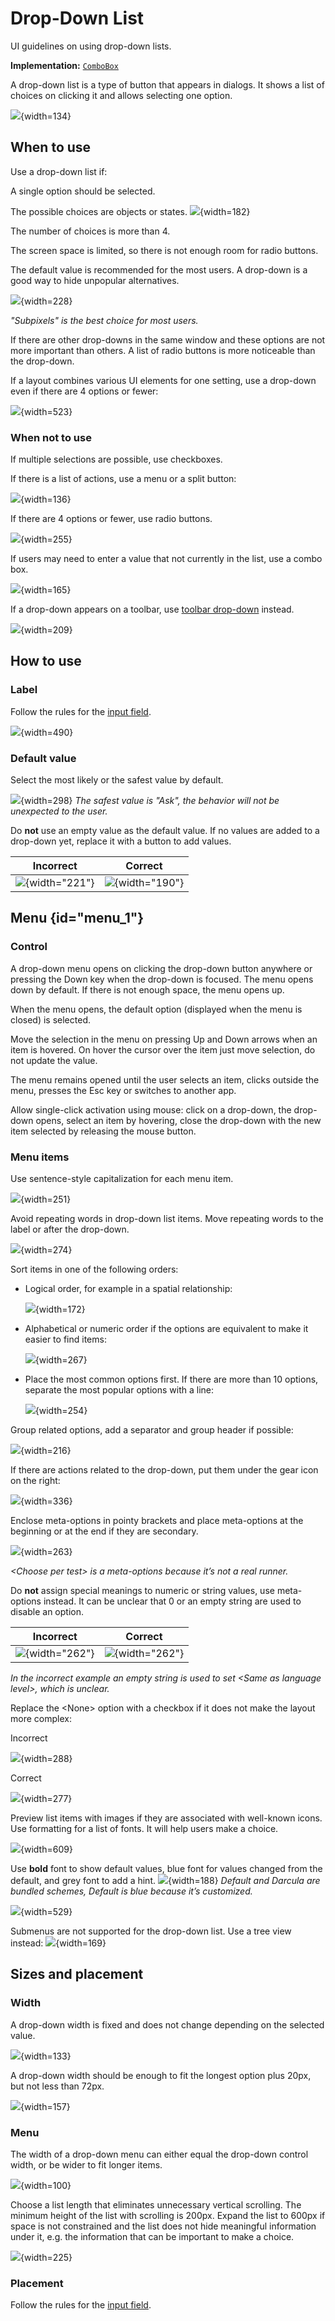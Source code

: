 <!-- Copyright 2000-2024 JetBrains s.r.o. and contributors. Use of this source code is governed by the Apache 2.0 license. -->

# Drop-Down List

<link-summary>UI guidelines on using drop-down lists.</link-summary>

<tldr>

**Implementation:** [`ComboBox`](%gh-ic%/platform/platform-api/src/com/intellij/openapi/ui/ComboBox.java)

</tldr>

A drop-down list is a type of button that appears in dialogs. It shows a list of choices on clicking it and allows selecting one option.

![](drop_down_example.png){width=134}


## When to use


Use a drop-down list if:

A single option should be selected.

The possible choices are objects or states.
![](output_level.png){width=182}

The number of choices is more than 4.

The screen space is limited, so there is not enough room for radio buttons.

The default value is recommended for the most users. A drop-down is a good way to hide unpopular alternatives.

![](antialiasing.png){width=228}

*"Subpixels" is the best choice for most users.*

If there are other drop-downs in the same window and these options are not more important than others. A list of radio buttons is more noticeable than the drop-down.

If a layout combines various UI elements for one setting, use a drop-down even if there are 4 options or fewer:

![](complex_layout.png){width=523}


### When not to use

If multiple selections are possible, use checkboxes.

If there is a list of actions, use a menu or a split button:

![](drop_down_menu_button.png){width=136}

If there are 4 options or fewer, use radio buttons.

![](radio_buttons.png){width=255}

If users may need to enter a value that not currently in the list, use a combo box.

![](combo_box_font_size.png){width=165}

If a drop-down appears on a toolbar, use [toolbar drop-down](toolbar_drop_down.md) instead.

![](toolbar_main.png){width=209}



## How to use

### Label

Follow the rules for the [input field](input_field.md#label).

![](labels.png){width=490}


### Default value

Select the most likely or the safest value by default.

![](imports.png){width=298}
*The safest value is "Ask", the behavior will not be unexpected to the user.*

Do **not** use an empty value as the default value. If no values are added to a drop-down yet, replace it with a button to add values.

| <format color="Red" style="bold">Incorrect</format> | <format color="Green" style="bold">Correct</format> |
|-----------------------------------------------------|-----------------------------------------------------|
| ![](drop_down_empty.png){width="221"}               | ![](button.png){width="190"}                        |

## Menu {id="menu_1"}

### Control

A drop-down menu opens on clicking the drop-down button anywhere or pressing the Down key when the drop-down is
focused.
The menu opens down by default. If there is not enough space, the menu opens up.

When the menu opens, the default option (displayed when the menu is closed) is selected.

Move the selection in the menu on pressing Up and Down arrows when an item is hovered. On hover the cursor over the item just move selection, do not update the value.

<!-- * Filter items in the list on typing:

    ![](filter.png)
-->

The menu remains opened until the user selects an item, clicks outside the menu, presses the <shortcut>Esc</shortcut> key or
switches to another app.

Allow single-click activation using mouse: click on a drop-down, the drop-down opens, select an item by hovering, close the drop-down with the new item selected by releasing the mouse button.

### Menu items

Use sentence-style capitalization for each menu item.

![](browser.png){width=251}

Avoid repeating words in drop-down list items. Move repeating words to the label or after the drop-down.

![](refresh_changes.png){width=274}


Sort items in one of the following orders:

* Logical order, for example in a spatial relationship:

    ![](order_logical.png){width=172}

* Alphabetical or numeric order if the options are equivalent to make it easier to find items:

    ![](order_alphabetical.png){width=267}

* Place the most common options first. If there are more than 10 options, separate the most popular options with a line:

    ![](order_popular.png){width=254}

Group related options, add a separator and group header if possible:

![](drop_down_group.png){width=216}

If there are actions related to the drop-down, put them under the gear icon on the right:

![](scheme.png){width=336}

Enclose meta-options in pointy brackets and place meta-options at the beginning or at the end if they are secondary.

![](run_tests.png){width=263}

*<control>&lt;Choose per test></control> is a meta-options because it’s not a real runner.*

Do **not** assign special meanings to numeric or string values, use meta-options instead. It can be unclear that 0 or an empty string are used to disable an option.

| <format color="Red" style="bold">Incorrect</format> | <format color="Green" style="bold">Correct</format> |
|-----------------------------------------------------|-----------------------------------------------------|
| ![](version_incorrect.png){width="262"}             | ![](version_correct.png){width="262"}               |

  <p><em>In the incorrect example an empty string is used to set <control>&lt;Same
  as language level&gt;</control>, which is unclear.</em></p>
  <p>Replace the <control>&lt;None&gt;</control> option with a checkbox if it does not make the layout more complex:</p>

<format color="Red" style="bold">Incorrect</format>

  ![](none_incorrect.png){width=288}

<format color="Green" style="bold">Correct</format>

  ![](none_correct.png){width=277}


Preview list items with images if they are associated with well-known icons. Use formatting for a list of fonts. It will help users make a choice.

![](preview.png){width=609}


Use **bold** font to show default values, <format color="#2600FF">blue</format> font for values changed from the default,
 and <format color="#787878">grey</format> font to add a hint.
![](blue_text.png){width=188}
*Default and Darcula are bundled schemes, Default is blue because it’s customized.*


![](grey_text.png){width=529}

Submenus are not supported for the drop-down list. Use a tree view instead:
![](hierarchy.png){width=169}


## Sizes and placement

### Width

A drop-down width is fixed and does not change depending on the selected value.

![](drop_down_width.png){width=133}

A drop-down width should be enough to fit the longest option plus 20px, but not less than 72px.

![](width_sizes.png){width=157}


### Menu

The width of a drop-down menu can either equal the drop-down control width, or be wider to fit longer items.

![](menu_width.png){width=100}

Choose a list length that eliminates unnecessary vertical scrolling. The minimum height of the list with scrolling is 200px. Expand the list to 600px if space is not constrained and the list does not hide meaningful information under it, e.g. the information that can be important to make a choice.

![](menu_height.png){width=225}

[//]: # (TODO: For sizes inside the menu list see [Menu list]&#40;menu_list.md&#41;.)

### Placement

Follow the rules for the [input field](#placement).


